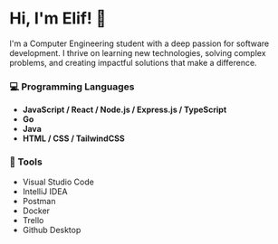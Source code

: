 # Hi, I'm Elif! 👋  
I'm a Computer Engineering student with a deep passion for software development. I thrive on learning new technologies, solving complex problems, and creating impactful solutions that make a difference.

### 💻 Programming Languages
- **JavaScript / React / Node.js / Express.js / TypeScript**
-  **Go**
- **Java**
- **HTML / CSS / TailwindCSS**

### 🔧 Tools
- Visual Studio Code
- IntelliJ IDEA
- Postman
- Docker
- Trello
- Github Desktop
